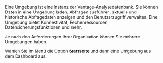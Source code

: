 Eine Umgebung ist eine Instanz der Vantage-Analysedatenbank. Sie können Daten in eine Umgebung laden, Abfragen ausführen, aktuelle und historische Abfragedaten anzeigen und den Benutzerzugriff verwalten. Eine Umgebung bietet Konnektivität, Rechenressourcen, Datensicherungsfunktionen und mehr.

Je nach den Anforderungen Ihrer Organisation können Sie mehrere Umgebungen haben.

Wählen Sie im Menü die Option **Startseite** und dann eine Umgebung aus dem Dashboard aus.

